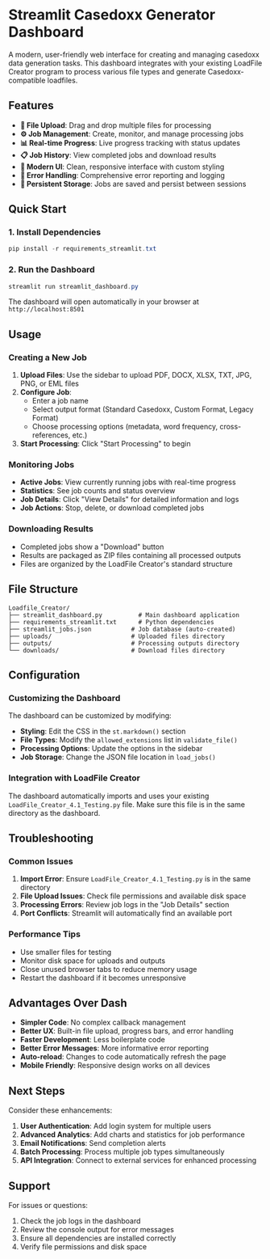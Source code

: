 # Streamlit Casedoxx Generator Dashboard

A modern, user-friendly web interface for creating and managing casedoxx data generation tasks. This dashboard integrates with your existing LoadFile Creator program to process various file types and generate Casedoxx-compatible loadfiles.

## Features

- **📁 File Upload**: Drag and drop multiple files for processing
- **⚙️ Job Management**: Create, monitor, and manage processing jobs
- **📊 Real-time Progress**: Live progress tracking with status updates
- **📋 Job History**: View completed jobs and download results
- **🎨 Modern UI**: Clean, responsive interface with custom styling
- **🔧 Error Handling**: Comprehensive error reporting and logging
- **💾 Persistent Storage**: Jobs are saved and persist between sessions

## Quick Start

### 1. Install Dependencies

```powershell
pip install -r requirements_streamlit.txt
```

### 2. Run the Dashboard

```powershell
streamlit run streamlit_dashboard.py
```

The dashboard will open automatically in your browser at `http://localhost:8501`

## Usage

### Creating a New Job

1. **Upload Files**: Use the sidebar to upload PDF, DOCX, XLSX, TXT, JPG, PNG, or EML files
2. **Configure Job**: 
   - Enter a job name
   - Select output format (Standard Casedoxx, Custom Format, Legacy Format)
   - Choose processing options (metadata, word frequency, cross-references, etc.)
3. **Start Processing**: Click "Start Processing" to begin

### Monitoring Jobs

- **Active Jobs**: View currently running jobs with real-time progress
- **Statistics**: See job counts and status overview
- **Job Details**: Click "View Details" for detailed information and logs
- **Job Actions**: Stop, delete, or download completed jobs

### Downloading Results

- Completed jobs show a "Download" button
- Results are packaged as ZIP files containing all processed outputs
- Files are organized by the LoadFile Creator's standard structure

## File Structure

```
Loadfile_Creator/
├── streamlit_dashboard.py          # Main dashboard application
├── requirements_streamlit.txt      # Python dependencies
├── streamlit_jobs.json           # Job database (auto-created)
├── uploads/                      # Uploaded files directory
├── outputs/                      # Processing outputs directory
└── downloads/                    # Download files directory
```

## Configuration

### Customizing the Dashboard

The dashboard can be customized by modifying:

- **Styling**: Edit the CSS in the `st.markdown()` section
- **File Types**: Modify the `allowed_extensions` list in `validate_file()`
- **Processing Options**: Update the options in the sidebar
- **Job Storage**: Change the JSON file location in `load_jobs()`

### Integration with LoadFile Creator

The dashboard automatically imports and uses your existing `LoadFile_Creator_4.1_Testing.py` file. Make sure this file is in the same directory as the dashboard.

## Troubleshooting

### Common Issues

1. **Import Error**: Ensure `LoadFile_Creator_4.1_Testing.py` is in the same directory
2. **File Upload Issues**: Check file permissions and available disk space
3. **Processing Errors**: Review job logs in the "Job Details" section
4. **Port Conflicts**: Streamlit will automatically find an available port

### Performance Tips

- Use smaller files for testing
- Monitor disk space for uploads and outputs
- Close unused browser tabs to reduce memory usage
- Restart the dashboard if it becomes unresponsive

## Advantages Over Dash

- **Simpler Code**: No complex callback management
- **Better UX**: Built-in file upload, progress bars, and error handling
- **Faster Development**: Less boilerplate code
- **Better Error Messages**: More informative error reporting
- **Auto-reload**: Changes to code automatically refresh the page
- **Mobile Friendly**: Responsive design works on all devices

## Next Steps

Consider these enhancements:

1. **User Authentication**: Add login system for multiple users
2. **Advanced Analytics**: Add charts and statistics for job performance
3. **Email Notifications**: Send completion alerts
4. **Batch Processing**: Process multiple job types simultaneously
5. **API Integration**: Connect to external services for enhanced processing

## Support

For issues or questions:
1. Check the job logs in the dashboard
2. Review the console output for error messages
3. Ensure all dependencies are installed correctly
4. Verify file permissions and disk space 
